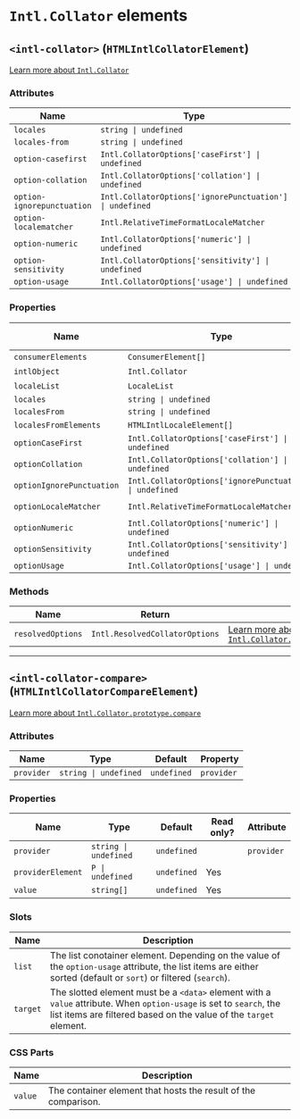# `Intl.Collator` elements

## `<intl-collator>` (`HTMLIntlCollatorElement`)

[Learn more about `Intl.Collator`](http://developer.mozilla.org/en-US/docs/Web/JavaScript/Reference/Global_Objects/Intl/Collator/Collator)

### Attributes

| Name                       | Type                                                     | Default      | Property                  |
| -------------------------- | -------------------------------------------------------- | ------------ | ------------------------- |
| `locales`                  | `string \| undefined`                                    | `undefined`  | `locales`                 |
| `locales-from`             | `string \| undefined`                                    | `undefined`  | `localesFrom`             |
| `option-casefirst`         | `Intl.CollatorOptions['caseFirst'] \| undefined`         | `undefined`  | `optionCaseFirst`         |
| `option-collation`         | `Intl.CollatorOptions['collation'] \| undefined`         | `undefined`  | `optionCollation`         |
| `option-ignorepunctuation` | `Intl.CollatorOptions['ignorePunctuation'] \| undefined` | `undefined`  | `optionIgnorePunctuation` |
| `option-localematcher`     | `Intl.RelativeTimeFormatLocaleMatcher`                   | `'best fit'` | `optionLocaleMatcher`     |
| `option-numeric`           | `Intl.CollatorOptions['numeric'] \| undefined`           | `undefined`  | `optionNumeric`           |
| `option-sensitivity`       | `Intl.CollatorOptions['sensitivity'] \| undefined`       | `undefined`  | `optionSensitivity`       |
| `option-usage`             | `Intl.CollatorOptions['usage'] \| undefined`             | `undefined`  | `optionUsage`             |

### Properties

| Name                      | Type                                                     | Default      | Read only? | Attribute                  |
| ------------------------- | -------------------------------------------------------- | ------------ | ---------- | -------------------------- |
| `consumerElements`        | `ConsumerElement[]`                                      | `undefined`  | Yes        |                            |
| `intlObject`              | `Intl.Collator`                                          | `undefined`  | Yes        |                            |
| `localeList`              | `LocaleList`                                             | `undefined`  | Yes        |                            |
| `locales`                 | `string \| undefined`                                    | `undefined`  |            | `locales`                  |
| `localesFrom`             | `string \| undefined`                                    | `undefined`  |            | `locales-from`             |
| `localesFromElements`     | `HTMLIntlLocaleElement[]`                                | `undefined`  | Yes        |                            |
| `optionCaseFirst`         | `Intl.CollatorOptions['caseFirst'] \| undefined`         | `undefined`  |            | `option-casefirst`         |
| `optionCollation`         | `Intl.CollatorOptions['collation'] \| undefined`         | `undefined`  |            | `option-collation`         |
| `optionIgnorePunctuation` | `Intl.CollatorOptions['ignorePunctuation'] \| undefined` | `undefined`  |            | `option-ignorepunctuation` |
| `optionLocaleMatcher`     | `Intl.RelativeTimeFormatLocaleMatcher`                   | `'best fit'` |            | `option-localematcher`     |
| `optionNumeric`           | `Intl.CollatorOptions['numeric'] \| undefined`           | `undefined`  |            | `option-numeric`           |
| `optionSensitivity`       | `Intl.CollatorOptions['sensitivity'] \| undefined`       | `undefined`  |            | `option-sensitivity`       |
| `optionUsage`             | `Intl.CollatorOptions['usage'] \| undefined`             | `undefined`  |            | `option-usage`             |

### Methods

| Name              | Return                         | Description                                                                                                                                                                 |
| ----------------- | ------------------------------ | --------------------------------------------------------------------------------------------------------------------------------------------------------------------------- |
| `resolvedOptions` | `Intl.ResolvedCollatorOptions` | [Learn more about `Intl.Collator.prototype.resolvedOptions`](http://developer.mozilla.org/en-US/docs/Web/JavaScript/Reference/Global_Objects/Intl/Collator/resolvedOptions) |

***

## `<intl-collator-compare>` (`HTMLIntlCollatorCompareElement`)

[Learn more about `Intl.Collator.prototype.compare`](http://developer.mozilla.org/en-US/docs/Web/JavaScript/Reference/Global_Objects/Intl/Collator/compare)

### Attributes

| Name       | Type                  | Default     | Property   |
| ---------- | --------------------- | ----------- | ---------- |
| `provider` | `string \| undefined` | `undefined` | `provider` |

### Properties

| Name              | Type                  | Default     | Read only? | Attribute  |
| ----------------- | --------------------- | ----------- | ---------- | ---------- |
| `provider`        | `string \| undefined` | `undefined` |            | `provider` |
| `providerElement` | `P \| undefined`      | `undefined` | Yes        |            |
| `value`           | `string[]`            | `undefined` | Yes        |            |

### Slots

| Name     | Description                                                                                                                                                                              |
| -------- | ---------------------------------------------------------------------------------------------------------------------------------------------------------------------------------------- |
| `list`   | The list conotainer element. Depending on the value of the `option-usage` attribute, the list items are either sorted (default or `sort`) or filtered (`search`).                        |
| `target` | The slotted element must be a `<data>` element with a `value` attribute. When `option-usage` is set to `search`, the list items are filtered based on the value of the `target` element. |

### CSS Parts

| Name    | Description                                                    |
| ------- | -------------------------------------------------------------- |
| `value` | The container element that hosts the result of the comparison. |
